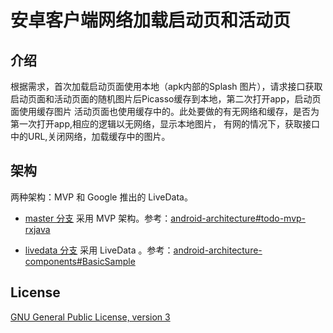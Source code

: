 # 安卓客户端网络加载启动页和活动页



## 介绍

根据需求，首次加载启动页面使用本地（apk内部的Splash 图片），请求接口获取启动页面和活动页面的随机图片后Picasso缓存到本地，第二次打开app，启动页面使用缓存图片
活动页面也使用缓存中的。此处要做的有无网络和缓存，是否为第一次打开app,相应的逻辑以无网络，显示本地图片，
有网的情况下，获取接口中的URL,关闭网络，加载缓存中的图片。

## 架构

两种架构：MVP 和 Google 推出的 LiveData。


- [master 分支](https://github.com/Bakumon/UGank/tree/master) 采用 MVP 架构。参考：[android-architecture#todo-mvp-rxjava](https://github.com/googlesamples/android-architecture/tree/todo-mvp-rxjava)

- [livedata 分支](https://github.com/Bakumon/UGank/tree/livedata) 采用 LiveData 。参考：[android-architecture-components#BasicSample](https://github.com/googlesamples/android-architecture-components/tree/master/BasicSample)


## License

[GNU General Public License, version 3](https://github.com/Bakumon/UGank/blob/master/LICENSE)